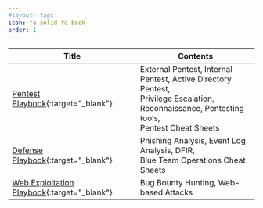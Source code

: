 ```yaml
---
#layout: tags
icon: fa-solid fa-book
order: 1
---
```



| Title                                                                                               | Contents                                                                                                                                           |
| --------------------------------------------------------------------------------------------------- | -------------------------------------------------------------------------------------------------------------------------------------------------- |
| [Pentest Playbook](https://docs.techwithz.com/pentest-playbook){:target="_blank"}                   | External Pentest, Internal Pentest, Active Directory Pentest,<br> Privilege Escalation, Reconnaissance, Pentesting tools,<br> Pentest Cheat Sheets |
| [Defense Playbook](https://docs.techwithz.com/defense-playbook){:target="_blank"}                   | Phishing Analysis, Event Log Analysis, DFIR,<br> Blue Team Operations Cheat Sheets                                                                 |
| [Web Exploitation Playbook](https://docs.techwithz.com/web-exploitation-playbook){:target="_blank"} | Bug Bounty Hunting, Web-based Attacks                                                                                                              |